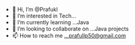 - 👋 Hi, I’m @Prafukl
- 👀 I’m interested in  Tech...
- 🌱 I’m currently learning ...Java 
- 💞️ I’m looking to collaborate on ...Java projects 
- 📫 How to reach me ...prafullp50@gmail.com

